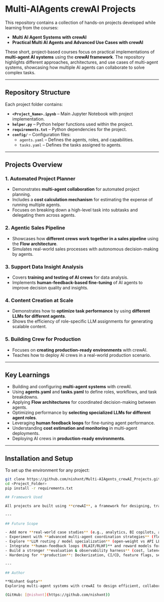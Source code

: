 # Multi-AIAgents crewAI Projects

This repository contains a collection of hands-on projects developed while learning from the courses:
- **Multi AI Agent Systems with crewAI**
- **Practical Multi AI Agents and Advanced Use Cases with crewAI**

These short, project-based courses focus on practical implementations of **multi-agent AI systems** using the **crewAI framework**. The repository highlights different approaches, architectures, and use cases of multi-agent systems, showcasing how multiple AI agents can collaborate to solve complex tasks.

---

## Repository Structure

Each project folder contains:
- **`<Project_Name>.ipynb`** – Main Jupyter Notebook with project implementation.
- **`helper.py`** – Python helper functions used within the project.
- **`requirements.txt`** – Python dependencies for the project.
- **`config/`** – Configuration files:
  - `agents.yaml` – Defines the agents, roles, and capabilities.
  - `tasks.yaml` – Defines the tasks assigned to agents.

---

## Projects Overview

### 1. **Automated Project Planner**
- Demonstrates **multi-agent collaboration** for automated project planning.
- Includes a **cost calculation mechanism** for estimating the expense of running multiple agents.
- Focuses on breaking down a high-level task into subtasks and delegating them across agents.

### 2. **Agentic Sales Pipeline**
- Showcases how **different crews work together in a sales pipeline** using the **Flow architecture**.
- Simulates real-world sales processes with autonomous decision-making by agents.

### 3. **Support Data Insight Analysis**
- Covers **training and testing of AI crews** for data analysis.
- Implements **human-feedback-based fine-tuning** of AI agents to improve decision quality and insights.

### 4. **Content Creation at Scale**
- Demonstrates how to **optimize task performance** by using **different LLMs for different agents**.
- Shows the efficiency of role-specific LLM assignments for generating scalable content.

### 5. **Building Crew for Production**
- Focuses on **creating production-ready environments** with crewAI.
- Teaches how to deploy AI crews in a real-world production scenario.

---

## Key Learnings
- Building and configuring **multi-agent systems** with crewAI.
- Using **agents.yaml** and **tasks.yaml** to define roles, workflows, and task breakdowns.
- Applying **Flow architectures** for coordinated decision-making between agents.
- Optimizing performance by **selecting specialized LLMs for different agent roles**.
- Leveraging **human feedback loops** for fine-tuning agent performance.
- Understanding **cost estimation and monitoring** in multi-agent deployments.
- Deploying AI crews in **production-ready environments**.

---

## Installation and Setup

To set up the environment for any project:
```bash
git clone https://github.com/nishxnt/Multi-AIAgents_crewAI_Projects.git
cd <Project_Folder>
pip install -r requirements.txt

## Framework Used

All projects are built using **crewAI**, a framework for designing, training, evaluating, and orchestrating multi‑agent AI systems with clear role/task separation through YAML configs (`agents.yaml`, `tasks.yaml`) and support for flows, cost tracing, and production deployment patterns.

---

## Future Scope

- Add more **real-world case studies** (e.g., analytics, BI copilots, agentic RAG, fintech ops).
- Experiment with **advanced multi-agent coordination strategies** (flows, routers, supervisors, tool-using agents).
- Explore **LLM routing / model specialization** (open-weight vs API LLMs, cost–latency–quality trade-offs).
- Integrate **human-feedback loops (RLAIF/RLHF)** and reward models for continuous improvement.
- Build a stronger **evaluation & observability harness** (cost, latency, success rate, calibration).
- Hardening for **production**: Dockerization, CI/CD, feature flags, secrets management, and deployment on Ray Serve/FastAPI.

---

## Author

**Nishant Gupta**  
Exploring multi-agent systems with crewAI to design efficient, collaborative AI solutions that are production-ready and cost-aware.

(GitHub: [@nishxnt](https://github.com/nishxnt))
